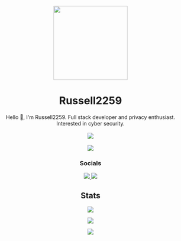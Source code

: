 <p align="center"><img src="https://avatars.githubusercontent.com/u/84256826" width="200px"/></p>

<h1 align="center">Russell2259</h1>

<p align="center">
  Hello 👋, I'm Russell2259. Full stack developer and privacy enthusiast. Interested in cyber security.
  
  <br>
  <br>
  
  <a href="#">
    <img src="https://skillicons.dev/icons?i=md,html,javascript,css,nodejs,python,java,typescript,electron,mongodb" />
    <br>
    <br>
    <img src="https://skillicons.dev/icons?i=vscode,eclipse,github,cloudflare,figma" />
  </a>
  
  <h3 align="center">Socials</h3>
  
  <p align="center">
    <a href="https://discord.com/users/1082457685598937209">
        <img src="https://skillicons.dev/icons?i=discord" />
    </a>
    <a href="https://github.com/Russell2259">
        <img src="https://skillicons.dev/icons?i=github" />
    </a>
  </p>
</p>

<h2 align="center">Stats</h2>

<p align="center">
  <p align="center"><img src="https://github-readme-stats.vercel.app/api?username=Russell2259&show_icons=true&theme=dark" /></p>
  <p align="center"><img src="https://github-readme-stats.vercel.app/api/top-langs/?username=Russell2259&layout=compact&show_icons=true&theme=dark" /></p>
  <p align="center"><img src="https://github-readme-streak-stats.herokuapp.com?user=Russell2259&theme=github-dark-blue&border_radius=4.5" /></p>
</p>
